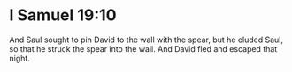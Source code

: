 # I Samuel 19:10

And Saul sought to pin David to the wall with the spear, but he eluded Saul, so that he struck the spear into the wall. And David fled and escaped that night.
